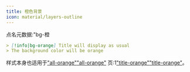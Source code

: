```yaml
---
title: 橙色背景
icon: material/layers-outline
---
```


点名元数据:"bg-橙

```md
> [!info|bg-orange] Title will display as usual
> The background color will be orange
```

样式本身也适用于["all-orange"](../combined-styling/page-8.md)["all-orange"](../combined-styling/page-8.md)
页:1["title-orange"](../title-styling/page-8.md)["title-orange"](../title-styling/page-8.md)。

